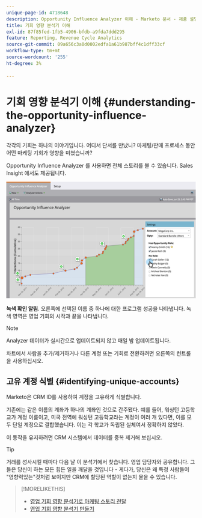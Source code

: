 ```yaml
---
unique-page-id: 4718648
description: Opportunity Influence Analyzer 이해 - Marketo 문서 - 제품 설명서
title: 기회 영향 분석기 이해
exl-id: 87f85fed-1fb5-4906-bfdb-a9fda7ddd295
feature: Reporting, Revenue Cycle Analytics
source-git-commit: 09a656c3a0d0002edfa1a61b987bff4c1dff33cf
workflow-type: tm+mt
source-wordcount: '255'
ht-degree: 3%

---
```


# 기회 영향 분석기 이해 {#understanding-the-opportunity-influence-analyzer}

각각의 기회는 하나의 이야기입니다. 어디서 단서를 만났니? 마케팅/판매 프로세스 동안 어떤 마케팅 기회가 영향을 미쳤습니까?

Opportunity Influence Analyzer 를 사용하면 전체 스토리를 볼 수 있습니다. Sales Insight 에서도 제공됩니다.

![](assets/image2015-6-23-14-3a43-3a35-1.png)

**녹색 확인 알림**. 오른쪽에 선택된 이름 중 하나에 대한 프로그램 성공을 나타냅니다. 녹색 영역은 영업 기회의 시작과 끝을 나타냅니다.

>[!NOTE]
>
>Analyzer 데이터가 실시간으로 업데이트되지 않고 매일 밤 업데이트됩니다.

차트에서 사람을 추가/제거하거나 다른 계정 또는 기회로 전환하려면 오른쪽의 컨트롤을 사용하십시오.

## 고유 계정 식별 {#identifying-unique-accounts}

Marketo은 CRM ID를 사용하여 계정을 고유하게 식별합니다.

기존에는 같은 이름의 계좌가 하나의 계좌인 것으로 간주됐다. 예를 들어, 워싱턴 고등학교가 계정 이름이고, 미국 전역에 워싱턴 고등학교라는 계정이 여러 개 있다면, 이를 모두 단일 계정으로 결합했습니다. 이는 각 학교가 독립된 실체여서 정확하지 않았다.

이 동작을 유지하려면 CRM 시스템에서 데이터를 중복 제거해 보십시오.

>[!TIP]
>
>거래를 성사시킬 때마다 다음 날 이 분석기에서 찾습니다. 영업 담당자와 공유합니다. 그들은 당신이 하는 모든 힘든 일을 깨달을 것입니다 - 게다가, 당신은 왜 특정 사람들이 &quot;영향력있는&quot;것처럼 보이지만 CRM에 할당된 역할이 없는지 물을 수 있습니다.

>[!MORELIKETHIS]
>
>* [영업 기회 영향 분석기로 마케팅 스토리 전달](/help/marketo/product-docs/reporting/revenue-cycle-analytics/opportunity-influence-analyzer/tell-the-marketing-story-with-an-opportunity-influence-analyzer.md)
>* [영업 기회 영향 분석기 만들기](/help/marketo/product-docs/reporting/revenue-cycle-analytics/opportunity-influence-analyzer/create-an-opportunity-influence-analyzer.md)
